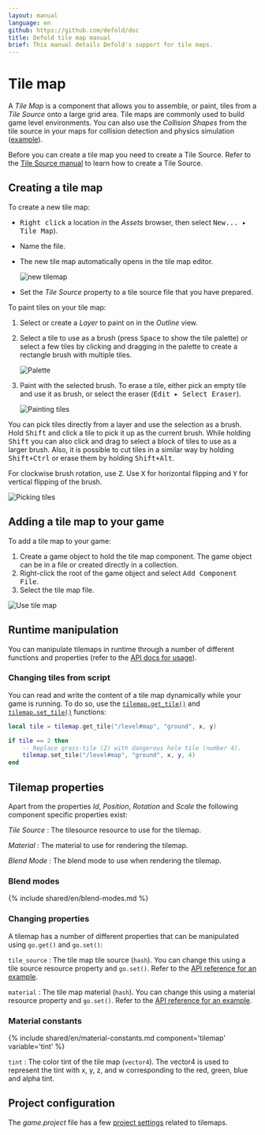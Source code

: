 ```yaml
---
layout: manual
language: en
github: https://github.com/defold/doc
title: Defold tile map manual
brief: This manual details Defold's support for tile maps.
---
```


# Tile map

A *Tile Map* is a component that allows you to assemble, or paint, tiles from a *Tile Source* onto a large grid area. Tile maps are commonly used to build game level environments. You can also use the *Collision Shapes* from the tile source in your maps for collision detection and physics simulation ([example](/examples/tilemap/collisions/)).

Before you can create a tile map you need to create a Tile Source. Refer to the [Tile Source manual](/manuals/tilesource) to learn how to create a Tile Source.

## Creating a tile map

To create a new tile map:

- <kbd>Right click</kbd> a location in the *Assets* browser, then select <kbd>New... ▸ Tile Map</kbd>).
- Name the file.
- The new tile map automatically opens in the tile map editor.

  ![new tilemap](../images/tilemap/tilemap.png)

- Set the *Tile Source* property to a tile source file that you have prepared.

To paint tiles on your tile map:

1. Select or create a *Layer* to paint on in the *Outline* view.
2. Select a tile to use as a brush (press <kbd>Space</kbd> to show the tile palette) or select a few tiles by clicking and dragging in the palette to create a rectangle brush with multiple tiles.

   ![Palette](../images/tilemap/palette.png)

3. Paint with the selected brush. To erase a tile, either pick an empty tile and use it as brush, or select the eraser (<kbd>Edit ▸ Select Eraser</kbd>).

   ![Painting tiles](../images/tilemap/paint_tiles.png)

You can pick tiles directly from a layer and use the selection as a brush. Hold <kbd>Shift</kbd> and click a tile to pick it up as the current brush. While holding <kbd>Shift</kbd> you can also click and drag to select a block of tiles to use as a larger brush. Also, it is possible to cut tiles in a similar way by holding <kbd>Shift+Ctrl</kbd> or erase them by holding <kbd>Shift+Alt</kbd>.

For clockwise brush rotation, use <kbd>Z</kbd>. Use <kbd>X</kbd> for horizontal flipping and <kbd>Y</kbd> for vertical flipping of the brush.

![Picking tiles](../images/tilemap/pick_tiles.png)

## Adding a tile map to your game

To add a tile map to your game:

1. Create a game object to hold the tile map component. The game object can be in a file or created directly in a collection.
2. Right-click the root of the game object and select <kbd>Add Component File</kbd>.
3. Select the tile map file.

![Use tile map](../images/tilemap/use_tilemap.png)

## Runtime manipulation

You can manipulate tilemaps in runtime through a number of different functions and properties (refer to the [API docs for usage](/ref/tilemap/)).

### Changing tiles from script

You can read and write the content of a tile map dynamically while your game is running. To do so, use the [`tilemap.get_tile()`](/ref/tilemap/#tilemap.get_tile) and [`tilemap.set_tile()`](/ref/tilemap/#tilemap.set_tile) functions:

```lua
local tile = tilemap.get_tile("/level#map", "ground", x, y)

if tile == 2 then
    -- Replace grass-tile (2) with dangerous hole tile (number 4).
    tilemap.set_tile("/level#map", "ground", x, y, 4)
end
```

## Tilemap properties

Apart from the properties *Id*, *Position*, *Rotation* and *Scale* the following component specific properties exist:

*Tile Source*
: The tilesource resource to use for the tilemap.

*Material*
: The material to use for rendering the tilemap.

*Blend Mode*
: The blend mode to use when rendering the tilemap.

### Blend modes
{% include shared/en/blend-modes.md %}

### Changing properties

A tilemap has a number of different properties that can be manipulated using `go.get()` and `go.set()`:

`tile_source`
: The tile map tile source (`hash`). You can change this using a tile source resource property and `go.set()`. Refer to the [API reference for an example](/ref/tilemap/#tile_source).

`material`
: The tile map material (`hash`). You can change this using a material resource property and `go.set()`. Refer to the [API reference for an example](/ref/tilemap/#material).

### Material constants

{% include shared/en/material-constants.md component='tilemap' variable='tint' %}

`tint`
: The color tint of the tile map (`vector4`). The vector4 is used to represent the tint with x, y, z, and w corresponding to the red, green, blue and alpha tint.

## Project configuration

The *game.project* file has a few [project settings](/manuals/project-settings#tilemap) related to tilemaps.
